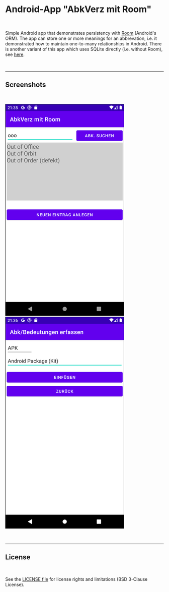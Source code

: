 # Android-App "AbkVerz mit Room" #

<br>

Simple Android app that demonstrates persistency with 
[Room](https://developer.android.com/training/data-storage/room/) (Android's ORM). 
The app can store one or more meanings for an abbrevation, i.e. it demonstrated how to maintain 
one-to-many relationships in Android. 
There is another variant of this app which uses SQLite directly (i.e. without Room), see
[here](https://github.com/MDecker-MobileComputing/Android_AbkVerz).

<br>

----

## Screenshots ##

<br>

![Screenshot 1](screenshot_1.png)  ![Screenshot 2](screenshot_2.png)

<br>

----

## License ##

<br>

See the [LICENSE file](LICENSE.md) for license rights and limitations (BSD 3-Clause License).

<br>